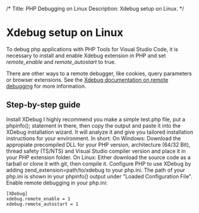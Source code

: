 /*
Title: PHP Debugging on Linux
Description: Xdebug setup on Linux.
*/

# Xdebug setup on Linux

To debug php applications with PHP Tools for Visual Studio Code, it is necessary to install and enable Xdebug extension in PHP and set *remote_enable* and *remote_autostart* to true.

There are other ways to a remote debugger, like cookies, query parameters or browser extensions. See the [Xdebug documentation on remote debugging](https://xdebug.org/docs/remote#starting) for more information.

## Step-by-step guide

Install XDebug I highly recommend you make a simple test.php file, put a phpinfo(); statement in there, then copy the output and paste it into the XDebug installation wizard. It will analyze it and give you tailored installation instructions for your environment. In short: 
On Windows: Download the appropiate precompiled DLL for your PHP version, architecture (64/32 Bit), thread safety (TS/NTS) and Visual Studio compiler version and place it in your PHP extension folder.
On Linux: Either download the source code as a tarball or clone it with git, then compile it.
Configure PHP to use XDebug by adding zend_extension=path/to/xdebug to your php.ini. The path of your php.ini is shown in your phpinfo() output under "Loaded Configuration File".
Enable remote debugging in your php.ini:

```
[XDebug]
xdebug.remote_enable = 1
xdebug.remote_autostart = 1
```
